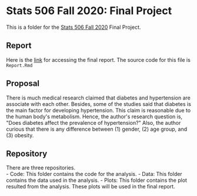# Stats 506 Fall 2020: Final Project
This is a folder for the [Stats 506 Fall 2020](https://github.com/jbhender/Stats506_F20) Final Project.

## Report
Here is the [link](https://raw.githack.com/skorsu/Stats506_Final_Project/main/Report.html) for accessing the final report. The source code for this file is `Report.Rmd`

## Proposal
There is much medical research claimed that diabetes and hypertension are associate with each other. Besides, some of the studies said that diabetes is the main factor for developing hypertension. This claim is reasonable due to the human body's metabolism. Hence, the author's research question is, "Does diabetes  affect the prevalence of hypertension?" Also, the author curious that there is any difference between (1) gender, (2) age group, and (3) obesity. 

## Repository
There are three repositories.  
	- Code: This folder contains the code for the analysis.
	- Data: This folder contains the data used in the analysis.
	- Plots: This folder contains the plot resulted from the analysis. These plots will be used in the final report.
